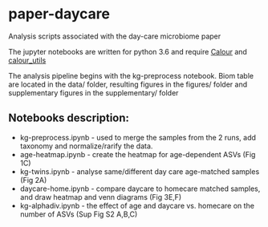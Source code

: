 # paper-daycare
Analysis scripts associated with the day-care microbiome paper

The jupyter notebooks are written for python 3.6 and require [Calour](https://github.com/biocore/calour) and [calour_utils](https://github.com/amnona/calour_utils)

The analysis pipeline begins with the kg-preprocess notebook. Biom table are located in the data/ folder, resulting figures in the figures/ folder and supplementary figures in the supplementary/ folder

## Notebooks description:
* kg-preprocess.ipynb - used to merge the samples from the 2 runs, add taxonomy and normalize/rarify the data.
* age-heatmap.ipynb - create the heatmap for age-dependent ASVs (Fig 1C)
* kg-twins.ipynb - analyse same/different day care age-matched samples (Fig 2A)
* daycare-home.ipynb - compare daycare to homecare matched samples, and draw heatmap and venn diagrams (Fig 3E,F)
* kg-alphadiv.ipynb - the effect of age and daycare vs. homecare on the number of ASVs (Sup Fig S2 A,B,C)
